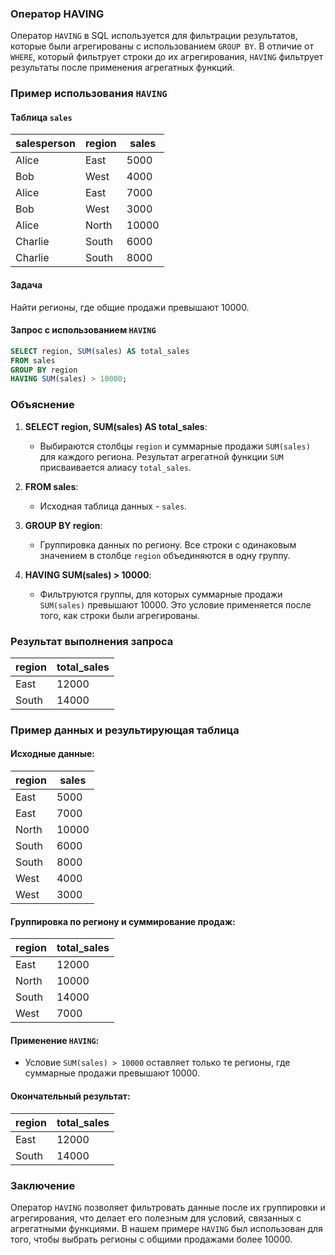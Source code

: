 ### Оператор HAVING

Оператор `HAVING` в SQL используется для фильтрации результатов, которые были агрегированы с использованием `GROUP BY`. В отличие от `WHERE`, который фильтрует строки до их агрегирования, `HAVING` фильтрует результаты после применения агрегатных функций.

### Пример использования `HAVING`

#### Таблица `sales`

| salesperson | region   | sales |
|-------------|----------|-------|
| Alice       | East     | 5000  |
| Bob         | West     | 4000  |
| Alice       | East     | 7000  |
| Bob         | West     | 3000  |
| Alice       | North    | 10000 |
| Charlie     | South    | 6000  |
| Charlie     | South    | 8000  |

#### Задача

Найти регионы, где общие продажи превышают 10000.

#### Запрос с использованием `HAVING`

```sql
SELECT region, SUM(sales) AS total_sales
FROM sales
GROUP BY region
HAVING SUM(sales) > 10000;
```

### Объяснение

1. **SELECT region, SUM(sales) AS total_sales**:
   - Выбираются столбцы `region` и суммарные продажи `SUM(sales)` для каждого региона. Результат агрегатной функции `SUM` присваивается алиасу `total_sales`.

2. **FROM sales**:
   - Исходная таблица данных - `sales`.

3. **GROUP BY region**:
   - Группировка данных по региону. Все строки с одинаковым значением в столбце `region` объединяются в одну группу.

4. **HAVING SUM(sales) > 10000**:
   - Фильтруются группы, для которых суммарные продажи `SUM(sales)` превышают 10000. Это условие применяется после того, как строки были агрегированы.

### Результат выполнения запроса

| region | total_sales |
|--------|-------------|
| East   | 12000       |
| South  | 14000       |

### Пример данных и результирующая таблица

#### Исходные данные:

| region | sales |
|--------|-------|
| East   | 5000  |
| East   | 7000  |
| North  | 10000 |
| South  | 6000  |
| South  | 8000  |
| West   | 4000  |
| West   | 3000  |

#### Группировка по региону и суммирование продаж:

| region | total_sales |
|--------|-------------|
| East   | 12000       |
| North  | 10000       |
| South  | 14000       |
| West   | 7000        |

#### Применение `HAVING`:

- Условие `SUM(sales) > 10000` оставляет только те регионы, где суммарные продажи превышают 10000.

#### Окончательный результат:

| region | total_sales |
|--------|-------------|
| East   | 12000       |
| South  | 14000       |

### Заключение

Оператор `HAVING` позволяет фильтровать данные после их группировки и агрегирования, что делает его полезным для условий, связанных с агрегатными функциями. В нашем примере `HAVING` был использован для того, чтобы выбрать регионы с общими продажами более 10000.